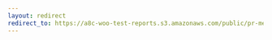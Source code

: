 ```yaml
---
layout: redirect
redirect_to: https://a8c-woo-test-reports.s3.amazonaws.com/public/pr-merge/41811/e2e/index.html
---
```

